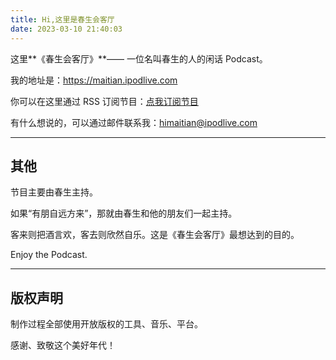 ```yaml
---
title: Hi,这里是春生会客厅
date: 2023-03-10 21:40:03
---
```

这里**《春生会客厅》**—— 一位名叫春生的人的闲话 Podcast。

我的地址是：https://maitian.ipodlive.com

你可以在这里通过 RSS 订阅节目：[点我订阅节目](https://maitian.ipodlive.com/feed.rss)

有什么想说的，可以通过邮件联系我：himaitian@ipodlive.com

---

## 其他

节目主要由春生主持。

如果“有朋自远方来”，那就由春生和他的朋友们一起主持。

客来则把酒言欢，客去则欣然自乐。这是《春生会客厅》最想达到的目的。

Enjoy the Podcast.

---
## 版权声明

制作过程全部使用开放版权的工具、音乐、平台。 

感谢、致敬这个美好年代！









